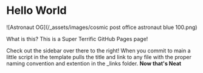 # Hello World
![Astronaut OG](/_assets/images/cosmic post office astronaut blue 100.png)

What is this? This is a Super Terrific GitHub Pages page!

Check out the sidebar over there to the right! When you commit to main a little script in the template pulls the title and link to any file with the proper naming convention and extention in the _links folder. **Now that's Neat**